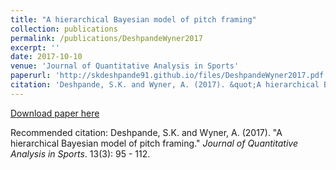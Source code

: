 ```yaml
---
title: "A hierarchical Bayesian model of pitch framing"
collection: publications
permalink: /publications/DeshpandeWyner2017
excerpt: ''
date: 2017-10-10
venue: 'Journal of Quantitative Analysis in Sports'
paperurl: 'http://skdeshpande91.github.io/files/DeshpandeWyner2017.pdf'
citation: 'Deshpande, S.K. and Wyner, A. (2017). &quot;A hierarchical Bayesian model of pitch framing.&quot; <i>Journal of Quantitative Analysis in Sports</i>. 13(3): 95 - 112.'
---
```


[Download paper here](http://skdeshpande91.github.io/files/DeshpandeWyner2017.pdf)

Recommended citation: Deshpande, S.K. and Wyner, A. (2017). &quot;A hierarchical Bayesian model of pitch framing.&quot; <i> Journal of Quantitative Analysis in Sports</i>. 13(3): 95 - 112.
